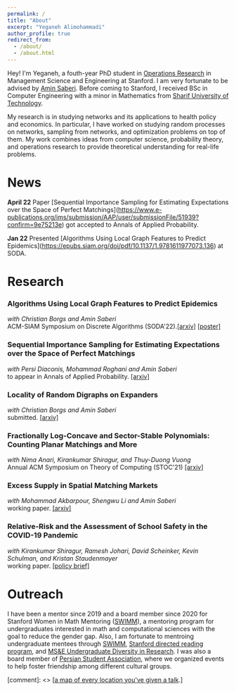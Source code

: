 ```yaml
---
permalink: /
title: "About"
excerpt: "Yeganeh Alimohammadi"
author_profile: true
redirect_from: 
  - /about/
  - /about.html
---
```

Hey! I'm Yeganeh, a fouth-year PhD student in [Operations Research](https://or.stanford.edu/) in Management Science and Engineering at Stanford. I am very fortunate to be advised by [Amin Saberi](http://stanford.edu/~saberi/). 
Before coming to Stanford, I received BSc in Computer Engineering with a minor in Mathematics from [Sharif University of Technology](http://www.en.sharif.edu/).

My research is in studying networks and its applications to health policy and economics. In particular, I have worked on studying random processes on networks, sampling from networks, and optimization problems on top of them. My work combines ideas from computer science, probability theory, and operations research to provide theoretical understanding for real-life problems. 

# News

**April 22**  Paper \[Sequential Importance Sampling for Estimating Expectations over the Space of Perfect Matchings\](https://www.e-publications.org/ims/submission/AAP/user/submissionFile/51939?confirm=9e75213e) got accepted to Annals of Applied Probability.

**Jan 22** Presented \[Algorithms Using Local Graph Features to Predict Epidemics\](https://epubs.siam.org/doi/pdf/10.1137/1.9781611977073.136) at SODA.


# Research
### Algorithms Using Local Graph Features to Predict Epidemics
*with Christian Borgs and Amin Saberi*\
ACM-SIAM Symposium on Discrete Algorithms (SODA'22).[\[arxiv\]](https://arxiv.org/pdf/2110.08961.pdf) [\[poster\]](http://www.local-algorithms.com/posters/yeganeh.pdf)

### Sequential Importance Sampling for Estimating Expectations over the Space of Perfect Matchings
*with Persi Diaconis, Mohammad Roghani and Amin Saberi*\
to appear in Annals of Applied Probability. [\[arxiv\]](https://arxiv.org/pdf/2107.00850.pdf)

### Locality of Random Digraphs on Expanders
*with Christian Borgs and Amin Saberi*\
submitted. [\[arxiv\]](https://arxiv.org/pdf/2103.09952.pdf)

### Fractionally Log-Concave and Sector-Stable Polynomials: Counting Planar Matchings and More
*with Nima Anari, Kirankumar Shiragur, and Thuy-Duong Vuong*\
Annual ACM Symposium on Theory of Computing (STOC'21) [\[arxiv\]](https://arxiv.org/pdf/2102.02708.pdf)

### Excess Supply in Spatial Matching Markets
*with Mohammad Akbarpour, Shengwu Li and Amin Saberi*\
working paper. [\[arxiv\]](https://arxiv.org/abs/2104.03219)
 
### Relative-Risk and the Assessment of School Safety in the COVID-19 Pandemic
*with Kirankumar Shiragur, Ramesh Johari, David Scheinker, Kevin Schulman, and Kristan Staudenmayer*\
working paper. [\[policy brief\]](https://hmpi.org/2021/02/25/relative-risk-and-the-assessment-of-school-safety-in-the-covid-19-pandemic-schools-may-offer-students-shelter-from-the-storm-2-25/)

# Outreach
I have been a mentor since 2019 and a board member since 2020  for Stanford Women in Math Mentoring ([SWIMM](http://swimm.stanford.edu/)), a mentoring program for undergraduates interested in math and computational sciences with the goal to reduce the gender gap. Also, I am fortunate to mentroing undergraduate mentees through [SWIMM](http://swimm.stanford.edu/), [Stanford directed reading program](), and [MS&E Undergraduate Diversity in Research](https://sites.google.com/stanford.edu/msande-inclusion/diversity-in-research?authuser=0). I was also a board member of [Persian Student Association](https://psa.stanford.edu/), where we organized events to help foster friendship among different cultural groups.

 [comment]: <> [[a map of every location you've given a talk](https://academicpages.github.io/talkmap.html).]
